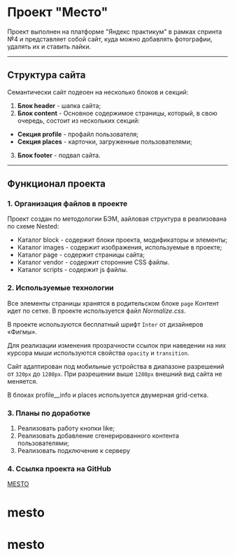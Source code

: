 # Проект "Место"
Проект выполнен на платформе "Яндекс практикум" в рамках спринта №4 и представляет собой сайт, куда можно добавлять фотографии, удалять их и ставить лайки.
***
## Структура сайта
Семантически сайт подеоен на несколько блоков и секций:
1. __Блок header__ - шапка сайта;
2. __Блок content__ - Основное содержимое страницы, который, в свою очередь, состоит из нескольких секций:
  * __Секция profile__  - профайл пользователя;
  * __Секция places__ - карточки, загруженные пользователями;
 3. __Блок footer__ - подвал сайта.
***
## Функционал проекта
### 1. Организация файлов в проекте
Проект создан по методологии БЭМ, аайловая структура в реализована по схеме Nested:
* Каталог block - содержит блоки проекта, модификаторы и элементы;
* Каталог images - содержит изображения, используемые в проекте;
* Каталог page - содержит страницы сайта;
* Каталог vendor - содержит сторонние CSS файлы.
* Каталог scripts - содержит js файлы.

### 2. Используемые технологии
Все элементы страницы хранятся в родительском блоке `page` Контент идет по сетке. В проекте используется файл _Normalize.css_.

В проекте используются бесплатный шрифт `Inter` от дизайнеров «Фигмы».

Для реализации изменения прозрачности ссылок при наведении на них курсора мыши используются свойства `opacity` и `transition`.

Сайт адаптирован под мобильные устройства в диапазоне разрешений от `320px` до `1280px`. При разрешении выше  `1280px` внешний вид сайта не меняется.

В блоках profile__info и places используется двумерная grid-сетка.

### 3. Планы по доработке
1. Реализовать работу кнопки like;
2. Реализовать добавление сгенерированного контента пользователями;
3. Реализовать подключение к серверу

### 4. Ссылка проекта на GitHub
[MESTO](https://sergey-pyschkin.github.io/mesto/)
# mesto
# mesto
